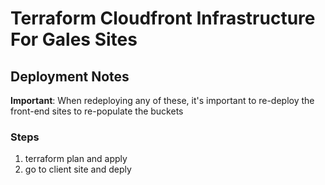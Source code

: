 # Terraform Cloudfront Infrastructure For Gales Sites

## Deployment Notes

**Important**: When redeploying any of these, it's important to re-deploy the front-end sites to re-populate the buckets

### Steps

1. terraform plan and apply
2. go to client site and deply

